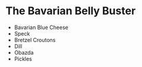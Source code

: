 # The Bavarian Belly Buster

- Bavarian Blue Cheese
- Speck
- Bretzel Croutons
- Dill
- Obazda
- Pickles

